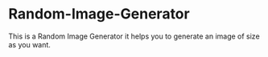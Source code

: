 # Random-Image-Generator
This is a Random Image Generator it helps you to generate an image of size as you want.

